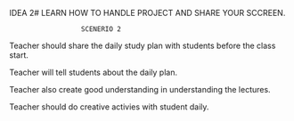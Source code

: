 IDEA 2# LEARN HOW TO HANDLE PROJECT AND SHARE YOUR SCCREEN.
                       
                      SCENERIO 2
                      

Teacher should share the daily study plan with students before the class start.

Teacher will tell students about the daily plan.

Teacher also create good understanding in understanding the lectures.

Teacher should do creative activies with student daily.
